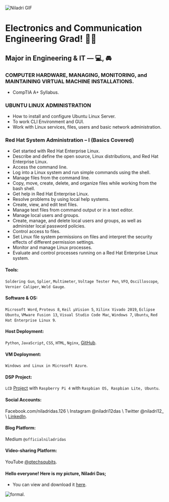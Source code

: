 ![Niladri GIF](https://raw.githubusercontent.com/niladrigithub/niladrigithub/main/Niladri_made_for_GitHub.gif)

# Electronics and Communication Engineering Grad! 👨‍🎓

## Major in Engineering & IT — 💻, 🚘

### COMPUTER HARDWARE, MANAGING, MONITORING, and MAINTAINING VIRTUAL MACHINE INSTALLATIONS.
- CompTIA A+ Syllabus.

### UBUNTU LINUX ADMINISTRATION
- How to install and configure Ubuntu Linux Server.
- To work CLI Environment and GUI.
- Work with Linux services, files, users and basic network administration.

### Red Hat System Administration – I (Basics Covered)
- Get started with Red Hat Enterprise Linux.
- Describe and define the open source, Linux distributions, and Red Hat Enterprise Linux.
- Access the command line.
- Log into a Linux system and run simple commands using the shell.
- Manage files from the command line.
- Copy, move, create, delete, and organize files while working from the bash shell.
- Get help in Red Hat Enterprise Linux.
- Resolve problems by using local help systems.
- Create, view, and edit text files.
- Manage text files from command output or in a text editor.
- Manage local users and groups.
- Create, manage, and delete local users and groups, as well as administer local password policies.
- Control access to files.
- Set Linux file system permissions on files and interpret the security effects of different permission settings.
- Monitor and manage Linux processes.
- Evaluate and control processes running on a Red Hat Enterprise Linux system.

#### Tools:

`Soldering Gun`, `Splier`, `Multimeter`, `Voltage Tester Pen`, `VFO`, `Oscilloscope`, `Vernier Caliper`, `Weld Gauge`.

#### Software & OS:

`Microsoft Word`, `Proteus 8`, `Keil µVision 5`, `Xilinx Vivado 2019`, `Eclipse Ubuntu`, `VMware Fusion 13`, `Visual Studio Code Mac`, `Windows 7`, `Ubuntu`, `Red Hat Enterprise Linux 9`.

#### Host Deployment:

`Python`, `JavaScript`, `CSS`, `HTML`, `Nginx`, [GitHub](https://github.com/niladrigithub).

#### VM Deployment:

`Windows and Linux in Microsoft Azure`.

#### DSP Project:

`LCD` [Project](https://niladrigithub.github.io/raspberry-pi-helpdesk-server/) with `Raspberry Pi 4` with `Raspbian OS, Raspbian Lite, Ubuntu`.

#### Social Accounts:

Facebook.com/niladridas.126 \ Instagram @niladri12das \ Twitter @niladri12_ \ [LinkedIn](www.linkedin.com/in/niladri-das-4a8b3128b).

#### Blog Platform:

Medium `@officialniladridas`

#### Video-sharing Platform:

YouTube [@qtechsqubits](https://www.youtube.com/channel/UCBVNlNTMS8FxdwdUN9oZPsg).

#### Hello everyone! Here is my picture, Niladri Das; 

- You can view and download it [here](https://mega.nz/file/Sy5zFbTb#5pIz5TeVuXAxfAtyNbi6Y6Qj7UUtqSjHaQtI1kWOkSA).

![formal](https://raw.githubusercontent.com/niladrigithub/niladrigithub/main/test/formal.jpg).
